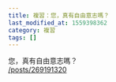 ```yaml
---
title: 複習：您，真有自由意志嗎？
last_modified_at: 1559398362
category: 複習
tags: []
---
```


<p>您，真有自由意志嗎？<br/>
<a href="/posts/269191320" target="_blank">/posts/269191320</a></p>
<p> </p>
